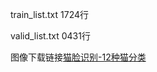 train_list.txt  1724行

valid_list.txt  0431行

图像下载链接[猫脸识别-12种猫分类
](https://aistudio.baidu.com/aistudio/projectdetail/3677314)
